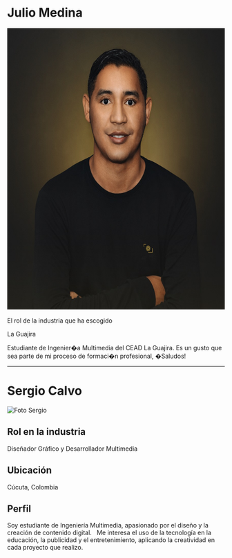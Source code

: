 <h1>Julio Medina</h1>
<img src="/Julio Medina/JulioMedina.jpg" alt="foto estudiante" width="650" height="650" loading="lazy">
<p>El rol de la industria que ha escogido</p>
<p>La Guajira</p>
<p>Estudiante de Ingenier�a Multimedia del CEAD La Guajira. Es un gusto que sea parte de mi proceso de formaci�n profesional, �Saludos!</p>


---

# Sergio Calvo

![Foto Sergio](./Sergio/sergiocalvo.png)

## Rol en la industria
Diseñador Gráfico y Desarrollador Multimedia

## Ubicación
Cúcuta, Colombia

## Perfil
Soy estudiante de Ingeniería Multimedia, apasionado por el diseño y la creación de contenido digital.  
Me interesa el uso de la tecnología en la educación, la publicidad y el entretenimiento, aplicando la creatividad en cada proyecto que realizo.